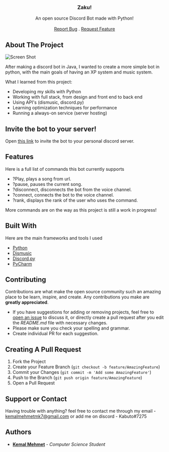 <br/>
<p align="center">
  <h3 align="center">Zaku!</h3>
  <p align="center">
    An open source Discord Bot made with Python!
    <br/>
    <br/>
    <a href="https://github.com/kabuto-mk7/PythonDiscordBot/issues">Report Bug</a>
    .
    <a href="https://github.com/kabuto-mk7/PythonDiscordBot/issues">Request Feature</a>
  </p>
</p> 

## About The Project

![Screen Shot](https://i.imgur.com/2STA5KO.png)

After making a discord bot in Java, I wanted to create a more simple bot in python, with the main goals of having an XP system and  music system.

What I learned from this project:

* Developing my skills with Python
* Working with full stack, from design and front end to back end
* Using API's (dismusic, discord.py)
* Learning optimization techniques for performance
* Running a always-on service (server hosting)

## Invite the bot to your server!

Open <a href="https://discord.com/api/oauth2/authorize?client_id=943455457387888650&permissions=8&scope=bot">this link</a> to invite the bot to your personal discord server.

## Features

Here is a full list of commands this bot currently supports

* ?Play, plays a song from url.
* ?pause, pauses the current song.
* ?disconnect, disconnects the bot from the voice channel.
* ?connect, connects the bot to the voice channel.
* ?rank, displays the rank of the user who uses the command.

More commands are on the way as this project is still a work in progress! 

## Built With

Here are the main frameworks and tools I used

* [Python](https://www.python.org/)
* [Dismusic](https://pypi.org/project/dismusic/)
* [Discord.py](https://discordpy.readthedocs.io/en/stable/)
* [PyCharm](https://www.jetbrains.com/pycharm/)

## Contributing

Contributions are what make the open source community such an amazing place to be learn, inspire, and create. Any contributions you make are **greatly appreciated**.
* If you have suggestions for adding or removing projects, feel free to [open an issue](https://github.com/kabuto-mk7/PythonDiscordBot/issues/new) to discuss it, or directly create a pull request after you edit the *README.md* file with necessary changes.
* Please make sure you check your spelling and grammar.
* Create individual PR for each suggestion.

## Creating A Pull Request

1. Fork the Project
2. Create your Feature Branch (`git checkout -b feature/AmazingFeature`)
3. Commit your Changes (`git commit -m 'Add some AmazingFeature'`)
4. Push to the Branch (`git push origin feature/AmazingFeature`)
5. Open a Pull Request

## Support or Contact

Having trouble with anything? feel free to contact me through my email - kemalmehmetmk7@gmail.com or add me on discord - Kabuto#7275

## Authors

* **[Kemal Mehmet](www.Github.com/kabuto-mk7)** - *Computer Science Student*

